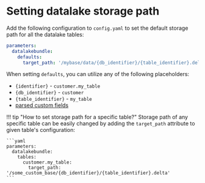 # Setting datalake storage path

Add the following configuration to `config.yaml` to set the default storage path for all the datalake tables:

```yaml
parameters:
  datalakebundle:
    defaults:
      target_path: '/mybase/data/{db_identifier}/{table_identifier}.delta'
```

When setting `defaults`, you can utilize any of the following placeholders:

* `{identifier}` - `customer.my_table`
* `{db_identifier}` - `customer`
* `{table_identifier}` - `my_table`
* [parsed custom fields](customizing-table-defaults.md#8-parsing-fields-from-table-identifier)

!!! tip "How to set storage path for a specific table?"
    Storage path of any specific table can be easily changed by adding the `target_path` attribute to given table's configuration:
    
    ```yaml
    parameters:
      datalakebundle:
        tables:
          customer.my_table:
            target_path: '/some_custom_base/{db_identifier}/{table_identifier}.delta'
    ```
